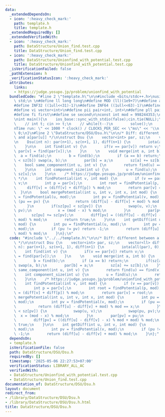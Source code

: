 ```yaml
---
data:
  _extendedDependsOn:
  - icon: ':heavy_check_mark:'
    path: template.h
    title: template.h
  _extendedRequiredBy: []
  _extendedVerifiedWith:
  - icon: ':heavy_check_mark:'
    path: DataStructure/Union_find.test.cpp
    title: DataStructure/Union_find.test.cpp
  - icon: ':heavy_check_mark:'
    path: DataStructure/Unionfind_with_potential.test.cpp
    title: DataStructure/Unionfind_with_potential.test.cpp
  _isVerificationFailed: false
  _pathExtension: h
  _verificationStatusIcon: ':heavy_check_mark:'
  attributes:
    links:
    - https://judge.yosupo.jp/problem/unionfind_with_potential
  bundledCode: "#line 2 \"template.h\"\n\n#include <bits/stdc++.h>\nusing namespace\
    \ std;\n \n#define ll long long\n#define MOD (ll)(1e9+7)\n#define all(x) (x).begin(),(x).end()\n\
    #define INF32 ((1ull<<31)-1)\n#define INF64 ((1ull<<63)-1)\n#define inf (ll)1e18\n\
    #define vi vector<int>\n#define pii pair<int, int>\n#define pll pair<ll, ll>\n\
    #define fi first\n#define se second\n\nconst int mod = 998244353;\n\nvoid solve();\n\
    \nint main(){\n    ios_base::sync_with_stdio(false);cin.tie(NULL);\n    // cin.exceptions(cin.failbit);\n\
    \    // int t; cin >> t;\n    // while(t--)\n        solve();\n    cerr << \"\\\
    nTime run: \" << 1000 * clock() / CLOCKS_PER_SEC << \"ms\" << '\\n';\n    return\
    \ 0;\n}\n#line 2 \"DataStructure/DSU/Dsu.h\"\n\n/* Diff: different between a[u]\
    \ and a[par[u]] */\n\nstruct Dsu {\n    vector<int> par, sz;\n    vector<ll> diff;\n\
    \n    Dsu(int n): par(n+1), sz(n+1, 1), diff(n+1) {\n        iota(all(par), 0);\n\
    \    }\n\n    int find(int v) {\n        if(v == par[v]) return v;\n        return\
    \ par[v] = find(par[v]);\n    }\n    \n    void merge(int a, int b) {\n      \
    \  a = find(a);\n        b = find(b);\n        if (a == b) return;\n        if(sz[a]\
    \ < sz[b]) swap(a, b);\n        par[b] = a;\n        sz[a] += sz[b];\n    }\n\n\
    \    bool same_component(int u, int v) {\n        return find(u) == find(v);\n\
    \    }\n\n    int component_size(int u) {\n        u = find(u);\n        return\
    \ sz[u];\n    }\n\n    /* https://judge.yosupo.jp/problem/unionfind_with_potential\
    \ */\n    int findPotential(int v, int mod) {\n        if (v == par[v]) return\
    \ v;\n        int p = par[v];\n        int root = findPotential(p, mod);\n   \
    \     diff[v] = (diff[v] + diff[p]) % mod;\n        return par[v] = root;\n  \
    \  }\n\n    bool mergePotential(int u, int v, int x, int mod) {\n        int pu\
    \ = findPotential(u, mod);\n        int pv = findPotential(v, mod);\n        if\
    \ (pu == pv) {\n            return (diff[u] - diff[v] + mod) % mod == x;\n   \
    \     }\n        if(sz[pu] < sz[pv]) {\n            swap(u, v);\n            swap(pu,\
    \ pv);\n            x = (mod - x) % mod;\n        }\n        par[pv] = pu;\n \
    \       sz[pu] += sz[pv];\n        diff[pv] = ((diff[u] - diff[v] - x) % mod +\
    \ mod) % mod;\n        return true;\n    }\n\n    int getDiff(int u, int v, int\
    \ mod) {\n        int pu = findPotential(u, mod);\n        int pv = findPotential(v,\
    \ mod);\n        if (pu != pv) return -1;\n        return (diff[u] - diff[v] +\
    \ mod) % mod;\n    }\n};\n"
  code: "#include \"../../template.h\"\n\n/* Diff: different between a[u] and a[par[u]]\
    \ */\n\nstruct Dsu {\n    vector<int> par, sz;\n    vector<ll> diff;\n\n    Dsu(int\
    \ n): par(n+1), sz(n+1, 1), diff(n+1) {\n        iota(all(par), 0);\n    }\n\n\
    \    int find(int v) {\n        if(v == par[v]) return v;\n        return par[v]\
    \ = find(par[v]);\n    }\n    \n    void merge(int a, int b) {\n        a = find(a);\n\
    \        b = find(b);\n        if (a == b) return;\n        if(sz[a] < sz[b])\
    \ swap(a, b);\n        par[b] = a;\n        sz[a] += sz[b];\n    }\n\n    bool\
    \ same_component(int u, int v) {\n        return find(u) == find(v);\n    }\n\n\
    \    int component_size(int u) {\n        u = find(u);\n        return sz[u];\n\
    \    }\n\n    /* https://judge.yosupo.jp/problem/unionfind_with_potential */\n\
    \    int findPotential(int v, int mod) {\n        if (v == par[v]) return v;\n\
    \        int p = par[v];\n        int root = findPotential(p, mod);\n        diff[v]\
    \ = (diff[v] + diff[p]) % mod;\n        return par[v] = root;\n    }\n\n    bool\
    \ mergePotential(int u, int v, int x, int mod) {\n        int pu = findPotential(u,\
    \ mod);\n        int pv = findPotential(v, mod);\n        if (pu == pv) {\n  \
    \          return (diff[u] - diff[v] + mod) % mod == x;\n        }\n        if(sz[pu]\
    \ < sz[pv]) {\n            swap(u, v);\n            swap(pu, pv);\n          \
    \  x = (mod - x) % mod;\n        }\n        par[pv] = pu;\n        sz[pu] += sz[pv];\n\
    \        diff[pv] = ((diff[u] - diff[v] - x) % mod + mod) % mod;\n        return\
    \ true;\n    }\n\n    int getDiff(int u, int v, int mod) {\n        int pu = findPotential(u,\
    \ mod);\n        int pv = findPotential(v, mod);\n        if (pu != pv) return\
    \ -1;\n        return (diff[u] - diff[v] + mod) % mod;\n    }\n};"
  dependsOn:
  - template.h
  isVerificationFile: false
  path: DataStructure/DSU/Dsu.h
  requiredBy: []
  timestamp: '2025-05-06 22:27:53+07:00'
  verificationStatus: LIBRARY_ALL_AC
  verifiedWith:
  - DataStructure/Unionfind_with_potential.test.cpp
  - DataStructure/Union_find.test.cpp
documentation_of: DataStructure/DSU/Dsu.h
layout: document
redirect_from:
- /library/DataStructure/DSU/Dsu.h
- /library/DataStructure/DSU/Dsu.h.html
title: DataStructure/DSU/Dsu.h
---
```

